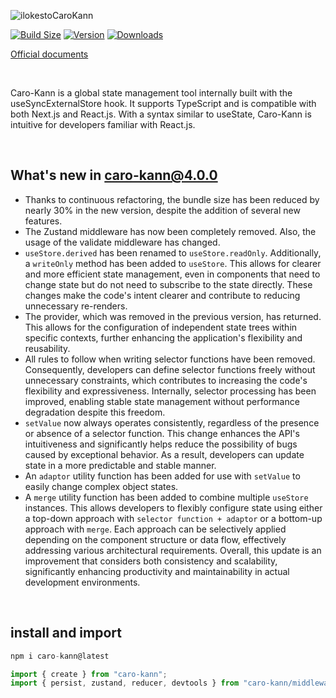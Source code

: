 ![ilokestoCaroKann](https://github.com/user-attachments/assets/776e065c-4f61-4010-b4d5-36a56938e0ff)

[![Build Size](https://img.shields.io/bundlephobia/minzip/caro-kann?label=bundle%20size&style=flat&colorA=000000&colorB=000000)](https://bundlephobia.com/result?p=caro-kann)
[![Version](https://img.shields.io/npm/v/caro-kann?style=flat&colorA=000000&colorB=000000)](https://www.npmjs.com/package/caro-kann)
[![Downloads](https://img.shields.io/npm/dt/caro-kann.svg?style=flat&colorA=000000&colorB=000000)](https://www.npmjs.com/package/caro-kann)


[Official documents](https://caro-kann.vercel.com/en)

&nbsp;

Caro-Kann is a global state management tool internally built with the useSyncExternalStore hook. It supports TypeScript and is compatible with both Next.js and React.js. With a syntax similar to useState, Caro-Kann is intuitive for developers familiar with React.js.

&nbsp;

## What's new in caro-kann@4.0.0

*   Thanks to continuous refactoring, the bundle size has been reduced by nearly 30% in the new version, despite the addition of several new features.
*   The Zustand middleware has now been completely removed. Also, the usage of the validate middleware has changed.
*   `useStore.derived` has been renamed to `useStore.readOnly`. Additionally, a `writeOnly` method has been added to `useStore`. This allows for clearer and more efficient state management, even in components that need to change state but do not need to subscribe to the state directly. These changes make the code's intent clearer and contribute to reducing unnecessary re-renders.
*   The provider, which was removed in the previous version, has returned. This allows for the configuration of independent state trees within specific contexts, further enhancing the application's flexibility and reusability.
*   All rules to follow when writing selector functions have been removed. Consequently, developers can define selector functions freely without unnecessary constraints, which contributes to increasing the code's flexibility and expressiveness. Internally, selector processing has been improved, enabling stable state management without performance degradation despite this freedom.
*   `setValue` now always operates consistently, regardless of the presence or absence of a selector function. This change enhances the API's intuitiveness and significantly helps reduce the possibility of bugs caused by exceptional behavior. As a result, developers can update state in a more predictable and stable manner.
*   An `adaptor` utility function has been added for use with `setValue` to easily change complex object states.
*   A `merge` utility function has been added to combine multiple `useStore` instances. This allows developers to flexibly configure state using either a top-down approach with `selector function + adaptor` or a bottom-up approach with `merge`. Each approach can be selectively applied depending on the component structure or data flow, effectively addressing various architectural requirements. Overall, this update is an improvement that considers both consistency and scalability, significantly enhancing productivity and maintainability in actual development environments.

&nbsp;

## install and import

```ts
npm i caro-kann@latest
```

```ts
import { create } from "caro-kann";
import { persist, zustand, reducer, devtools } from "caro-kann/middleware"
```

